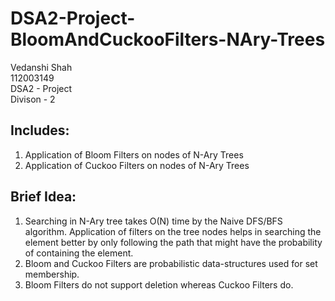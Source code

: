# DSA2-Project-BloomAndCuckooFilters-NAry-Trees

Vedanshi Shah <br/>
112003149 <br/>
DSA2 - Project <br/>
Divison - 2 <br/>

## Includes: <br/>
1. Application of Bloom Filters on nodes of N-Ary Trees
2. Application of Cuckoo Filters on nodes of N-Ary Trees

## Brief Idea: <br/>
1. Searching in N-Ary tree takes O(N) time by the Naive DFS/BFS algorithm. Application of filters on the tree nodes helps in searching the element better by only following the path that might have the probability of containing the element.
2. Bloom and Cuckoo Filters are probabilistic data-structures used for set membership.
3. Bloom Filters do not support deletion whereas Cuckoo Filters do.



